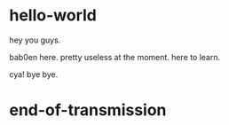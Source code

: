 # hello-world

hey you guys.

  bab0en here. 
      pretty useless at the moment.
  here to learn.

cya! bye bye.

# end-of-transmission
